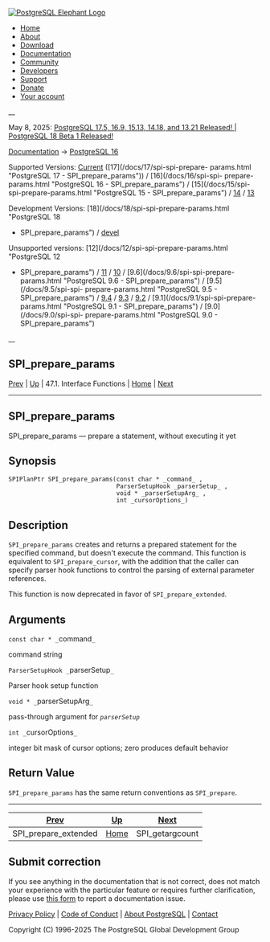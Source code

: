 [ ![PostgreSQL Elephant Logo](/media/img/about/press/elephant.png) ](/)

  * [Home](/ "Home")
  * [About](/about/ "About")
  * [Download](/download/ "Download")
  * [Documentation](/docs/ "Documentation")
  * [Community](/community/ "Community")
  * [Developers](/developer/ "Developers")
  * [Support](/support/ "Support")
  * [Donate](/about/donate/ "Donate")
  * [Your account](/account/ "Your account")

__

May 8, 2025: [ PostgreSQL 17.5, 16.9, 15.13, 14.18, and 13.21 Released! ](/about/news/postgresql-175-169-1513-1418-and-1321-released-3072/) | [ PostgreSQL 18 Beta 1 Released! ](/about/news/postgresql-18-beta-1-released-3070/)

[Documentation](/docs/ "Documentation") -> [PostgreSQL
16](/docs/16/index.html)

Supported Versions: [Current](/docs/current/spi-spi-prepare-params.html
"PostgreSQL 17 - SPI_prepare_params") ([17](/docs/17/spi-spi-prepare-
params.html "PostgreSQL 17 - SPI_prepare_params")) / [16](/docs/16/spi-spi-
prepare-params.html "PostgreSQL 16 - SPI_prepare_params") / [15](/docs/15/spi-
spi-prepare-params.html "PostgreSQL 15 - SPI_prepare_params") /
[14](/docs/14/spi-spi-prepare-params.html "PostgreSQL 14 -
SPI_prepare_params") / [13](/docs/13/spi-spi-prepare-params.html "PostgreSQL
13 - SPI_prepare_params")

Development Versions: [18](/docs/18/spi-spi-prepare-params.html "PostgreSQL 18
- SPI_prepare_params") / [devel](/docs/devel/spi-spi-prepare-params.html
"PostgreSQL devel - SPI_prepare_params")

Unsupported versions: [12](/docs/12/spi-spi-prepare-params.html "PostgreSQL 12
- SPI_prepare_params") / [11](/docs/11/spi-spi-prepare-params.html "PostgreSQL
11 - SPI_prepare_params") / [10](/docs/10/spi-spi-prepare-params.html
"PostgreSQL 10 - SPI_prepare_params") / [9.6](/docs/9.6/spi-spi-prepare-
params.html "PostgreSQL 9.6 - SPI_prepare_params") / [9.5](/docs/9.5/spi-spi-
prepare-params.html "PostgreSQL 9.5 - SPI_prepare_params") /
[9.4](/docs/9.4/spi-spi-prepare-params.html "PostgreSQL 9.4 -
SPI_prepare_params") / [9.3](/docs/9.3/spi-spi-prepare-params.html "PostgreSQL
9.3 - SPI_prepare_params") / [9.2](/docs/9.2/spi-spi-prepare-params.html
"PostgreSQL 9.2 - SPI_prepare_params") / [9.1](/docs/9.1/spi-spi-prepare-
params.html "PostgreSQL 9.1 - SPI_prepare_params") / [9.0](/docs/9.0/spi-spi-
prepare-params.html "PostgreSQL 9.0 - SPI_prepare_params")

__

SPI_prepare_params  
---  
[Prev](spi-spi-prepare-extended.html "SPI_prepare_extended")  | [Up](spi-interface.html "47.1. Interface Functions") | 47.1. Interface Functions | [Home](index.html "PostgreSQL 16.9 Documentation") |  [Next](spi-spi-getargcount.html "SPI_getargcount")  
  
* * *

## SPI_prepare_params

SPI_prepare_params — prepare a statement, without executing it yet

## Synopsis

    
    
    SPIPlanPtr SPI_prepare_params(const char * _command_ ,
                                  ParserSetupHook _parserSetup_ ,
                                  void * _parserSetupArg_ ,
                                  int _cursorOptions_)
    

## Description

`SPI_prepare_params` creates and returns a prepared statement for the
specified command, but doesn't execute the command. This function is
equivalent to `SPI_prepare_cursor`, with the addition that the caller can
specify parser hook functions to control the parsing of external parameter
references.

This function is now deprecated in favor of `SPI_prepare_extended`.

## Arguments

`const char * _`command`_`

    

command string

`ParserSetupHook _`parserSetup`_`

    

Parser hook setup function

`void * _`parserSetupArg`_`

    

pass-through argument for _`parserSetup`_

`int _`cursorOptions`_`

    

integer bit mask of cursor options; zero produces default behavior

## Return Value

`SPI_prepare_params` has the same return conventions as `SPI_prepare`.

* * *

[Prev](spi-spi-prepare-extended.html "SPI_prepare_extended")  | [Up](spi-interface.html "47.1. Interface Functions") |  [Next](spi-spi-getargcount.html "SPI_getargcount")  
---|---|---  
SPI_prepare_extended  | [Home](index.html "PostgreSQL 16.9 Documentation") |  SPI_getargcount  
  
## Submit correction

If you see anything in the documentation that is not correct, does not match
your experience with the particular feature or requires further clarification,
please use [this form](/account/comments/new/16/spi-spi-prepare-params.html/)
to report a documentation issue.

[Privacy Policy](/about/privacypolicy) | [Code of Conduct](/about/policies/coc/) | [About PostgreSQL](/about/) | [Contact](/about/contact/)  

Copyright (C) 1996-2025 The PostgreSQL Global Development Group

